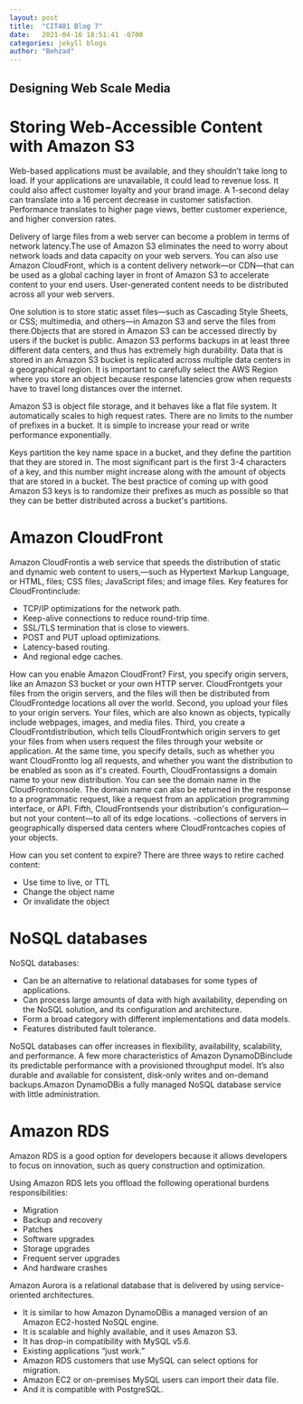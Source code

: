 ```yaml
---
layout: post
title:  "CIT481 Blog 7"
date:   2021-04-16 18:51:41 -0700
categories: jekyll blogs
author: "Behzad"
---
```



## Designing Web Scale Media

# Storing Web-Accessible Content with Amazon S3

Web-based applications must be available, and they shouldn’t take long to load. If your applications are unavailable, it could lead to revenue loss. It could also affect customer loyalty and your brand image. A 1-second delay can translate into a 16 percent decrease in customer satisfaction. Performance translates to higher page views, better customer experience, and higher conversion rates.

Delivery of large files from a web server can become a problem in terms of network latency.The use of Amazon S3 eliminates the need to worry about network loads and data capacity on your web servers. You can also use Amazon CloudFront, which is a content delivery network—or CDN—that can be used as a global caching layer in front of Amazon S3 to accelerate content to your end users. User-generated content needs to be distributed across all your web servers.

One solution is to store static asset files—such as Cascading Style Sheets, or CSS; multimedia, and others—in Amazon S3 and serve the files from there.Objects that are stored in Amazon S3 can be accessed directly by users if the bucket is public. Amazon S3 performs backups in at least three different data centers, and thus has extremely high durability. Data that is stored in an Amazon S3 bucket is replicated across multiple data centers in a geographical region. It is important to carefully select the AWS Region where you store an object because response latencies grow when requests have to travel long distances over the internet.

Amazon S3 is object file storage, and it behaves like a flat file system. It automatically scales to high request rates.  There are no limits to the number of prefixes in a bucket. It is simple to increase your read or write performance exponentially.

Keys partition the key name space in a bucket, and they define the partition that they are stored in. The most significant part is the first 3-4 characters of a key, and this number might increase along with the amount of objects that are stored in a bucket. The best practice of coming up with good Amazon S3 keys is to randomize their prefixes as much as possible so that they can be better distributed across a bucket's partitions.


# Amazon CloudFront

Amazon CloudFrontis a web service that speeds the distribution of static and dynamic web content to users,—such as Hypertext Markup Language, or HTML, files; CSS files; JavaScript files; and image files. Key features for CloudFrontinclude:

* TCP/IP optimizations for the network path.
* Keep-alive connections to reduce round-trip time.
* SSL/TLS termination that is close to viewers.
* POST and PUT upload optimizations.
* Latency-based routing.
* And regional edge caches.

How can you enable Amazon CloudFront? 
First, you specify origin servers, like an Amazon S3 bucket or your own HTTP server.  CloudFrontgets your files from the origin servers, and the files will then be distributed from CloudFrontedge locations all over the world. 
Second, you upload your files to your origin servers. Your files, which are also known as objects, typically include webpages, images, and media files. 
Third, you create a CloudFrontdistribution, which tells CloudFrontwhich origin servers to get your files from when users request the files through your website or application. At the same time, you specify details, such as whether you want CloudFrontto log all requests, and whether you want the distribution to be enabled as soon as it's created.
Fourth, CloudFrontassigns a domain name to your new distribution. You can see the domain name in the CloudFrontconsole. The domain name can also be returned in the response to a programmatic request, like a request from an application programming interface, or API.
Fifth, CloudFrontsends your distribution's configuration—but not your content—to all of its edge locations. -collections of servers in geographically dispersed data centers where CloudFrontcaches copies of your objects.

How can you set content to expire? There are three ways to retire cached content:
* Use time to live, or TTL
* Change the object name
* Or invalidate the object



# NoSQL databases

NoSQL databases:
* Can be an alternative to relational databases for some types of applications.
* Can process large amounts of data with high availability, depending on the NoSQL solution, and its configuration and architecture.
* Form a broad category with different implementations and data models.
* Features distributed fault tolerance.

NoSQL databases can offer increases in flexibility, availability, scalability, and performance. A few more characteristics of Amazon DynamoDBinclude its predictable performance with a provisioned throughput model. It’s also durable and available for consistent, disk-only writes and on-demand backups.Amazon DynamoDBis a fully managed NoSQL database service with little administration. 


# Amazon RDS

Amazon RDS is a good option for developers because it allows developers to focus on innovation, such as query construction and optimization.

Using Amazon RDS lets you offload the following operational burdens responsibilities:
* Migration
* Backup and recovery
* Patches
* Software upgrades
* Storage upgrades
* Frequent server upgrades
* And hardware crashes


Amazon Aurora is a relational database that is delivered by using service-oriented architectures.
* It is similar to how Amazon DynamoDBis a managed version of an Amazon EC2-hosted NoSQL engine.
* It is scalable and highly available, and it uses Amazon S3.
* It has drop-in compatibility with MySQL v5.6.
* Existing applications “just work.”
* Amazon RDS customers that use MySQL can select options for migration.
* Amazon EC2 or on-premises MySQL users can import their data file.
* And it is compatible with PostgreSQL.